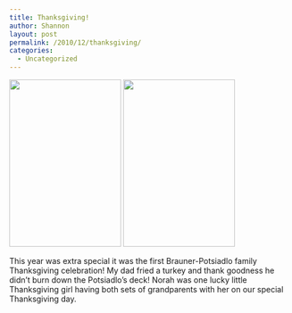 ```yaml
---
title: Thanksgiving!
author: Shannon
layout: post
permalink: /2010/12/thanksgiving/
categories:
  - Uncategorized
---
```

[<img src="http://braunerpots.com/blog/wp-content/uploads/2010/12/IMG_0016-200x300.jpg" alt="" title="IMG_0016" width="200" height="300" class="alignnone size-medium wp-image-1668" />][1] [<img src="http://braunerpots.com/blog/wp-content/uploads/2010/12/IMG_0012-200x300.jpg" alt="" title="IMG_0012" width="200" height="300" class="alignnone size-medium wp-image-1667" />][2] 

This year was extra special it was the first Brauner-Potsiadlo family Thanksgiving celebration! My dad fried a turkey and thank goodness he didn&#8217;t burn down the Potsiadlo&#8217;s deck! Norah was one lucky little Thanksgiving girl having both sets of grandparents with her on our special Thanksgiving day.

 [1]: http://braunerpots.com/blog/wp-content/uploads/2010/12/IMG_0016.jpg
 [2]: http://braunerpots.com/blog/wp-content/uploads/2010/12/IMG_0012.jpg